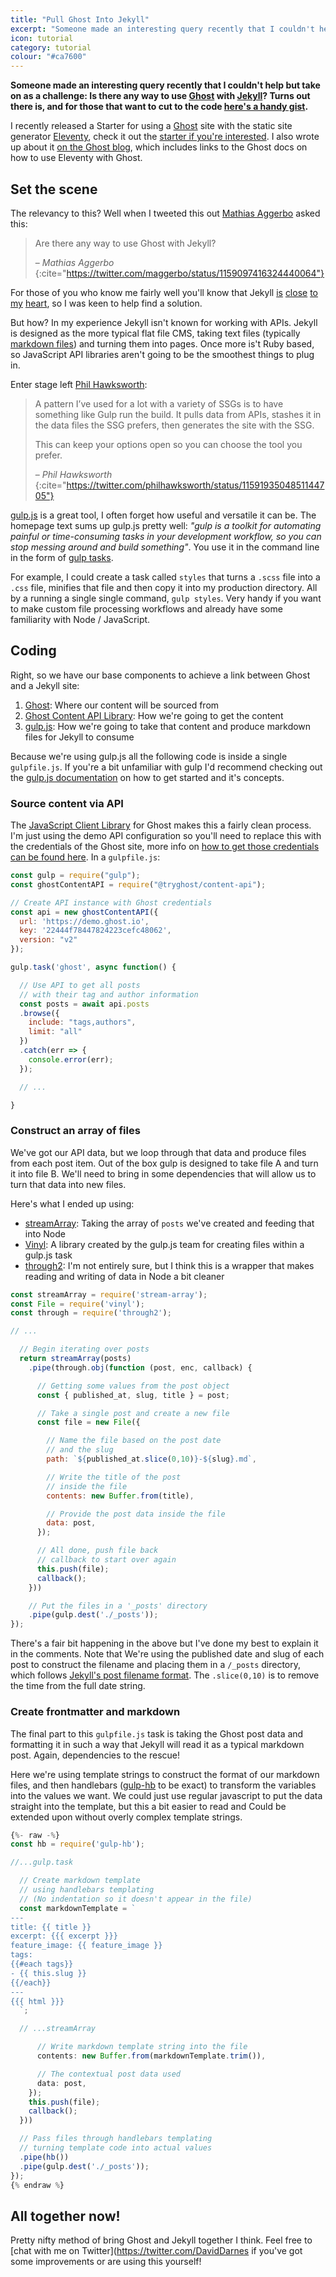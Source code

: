 ```yaml
---
title: "Pull Ghost Into Jekyll"
excerpt: "Someone made an interesting query recently that I couldn't help but take on as a challenge: Is there any way to use [Ghost](https://ghost.org) with [Jekyll](https://jekyllrb.com)?"
icon: tutorial
category: tutorial
colour: "#ca7600"
---
```


**Someone made an interesting query recently that I couldn't help but take on as a challenge: Is there any way to use [Ghost](https://ghost.org) with [Jekyll](https://jekyllrb.com)? Turns out there is, and for those that want to cut to the code [here's a handy gist](https://gist.github.com/daviddarnes/eb956c1a8b57f4249ea57516b06ca89e).**

I recently released a Starter for using a [Ghost](https://ghost.org) site with the static site generator [Eleventy](https://11ty.io), check it out the [starter if you're interested](https://github.com/TryGhost/eleventy-starter-ghost/). I also wrote up about it [on the Ghost blog](https://ghost.org/blog/eleventy/), which includes links to the Ghost docs on how to use Eleventy with Ghost.

## Set the scene

The relevancy to this? Well when I tweeted this out [Mathias Aggerbo](https://twitter.com/maggerbo) asked this:
> Are there any way to use Ghost with Jekyll?
>
> – <cite>Mathias Aggerbo</cite>
{:cite="https://twitter.com/maggerbo/status/1159097416324440064"}

For those of you who know me fairly well you'll know that Jekyll [is](https://www.siteleaf.com/blog/making-your-first-jekyll-theme-part-1/) [close](https://david.darn.es/2017/07/25/adding-heading-links-to-your-jekyll-blog/) [to](https://webdesign.tutsplus.com/tutorials/how-to-create-and-publish-a-jekyll-theme-gem--cms-27475) [my](https://david.darn.es/2016/05/17/jekyll-conf-lightning-talk/) [heart](https://alembic.darn.es/), so I was keen to help find a solution.

But how? In my experience Jekyll isn't known for working with APIs. Jekyll is designed as the more typical flat file CMS, taking text files (typically [markdown files](https://jekyllrb.com/docs/step-by-step/08-blogging/)) and turning them into pages. Once more is't Ruby based, so JavaScript API libraries aren't going to be the smoothest things to plug in.

Enter stage left [Phil Hawksworth](https://twitter.com/philhawksworth):
> A pattern I’ve used for a lot with a variety of SSGs is to have something like Gulp run the build. It pulls data from APIs, stashes it in the data files the SSG prefers, then generates the site with the SSG.
>
> This can keep your options open so you can choose the tool you prefer.
>
> – <cite>Phil Hawksworth</cite>
{:cite="https://twitter.com/philhawksworth/status/1159193504851144705"}

[gulp.js](https://gulpjs.com/) is a great tool, I often forget how useful and versatile it can be. The homepage text sums up gulp.js pretty well: _"gulp is a toolkit for automating painful or time-consuming tasks in your development workflow, so you can stop messing around and build something"_. You use it in the command line in the form of [gulp tasks](https://gulpjs.com/docs/en/getting-started/creating-tasks).

For example, I could create a task called `styles` that turns a `.scss` file into a `.css` file, minifies that file and then copy it into my production directory. All by a running a single single command, `gulp styles`. Very handy if you want to make custom file processing workflows and already have some familiarity with Node / JavaScript.

## Coding

Right, so we have our base components to achieve a link between Ghost and a Jekyll site:
1. [Ghost](https://ghost.org): Where our content will be sourced from
1. [Ghost Content API Library](https://ghost.org/docs/api/v2/javascript/): How we're going to get the content
1. [gulp.js](https://gulpjs.com): How we're going to take that content and produce markdown files for Jekyll to consume

Because we're using gulp.js all the following code is inside a single `gulpfile.js`. If you're a bit unfamiliar with gulp I'd recommend checking out the [gulp.js documentation](https://gulpjs.com/docs/en/getting-started/quick-start) on how to get started and it's concepts.

### Source content via API

The [JavaScript Client Library](https://www.npmjs.com/package/@tryghost/content-api) for Ghost makes this a fairly clean process. I'm just using the demo API configuration so you'll need to replace this with the credentials of the Ghost site, more info on [how to get those credentials can be found here](https://ghost.org/docs/api/v2/javascript/content/#authentication). In a `gulpfile.js`:

``` js
const gulp = require("gulp");
const ghostContentAPI = require("@tryghost/content-api");

// Create API instance with Ghost credentials
const api = new ghostContentAPI({
  url: 'https://demo.ghost.io',
  key: '22444f78447824223cefc48062',
  version: "v2"
});

gulp.task('ghost', async function() {

  // Use API to get all posts
  // with their tag and author information
  const posts = await api.posts
  .browse({
    include: "tags,authors",
    limit: "all"
  })
  .catch(err => {
    console.error(err);
  });

  // ...

}
```

### Construct an array of files

We've got our API data, but we loop through that data and produce files from each post item. Out of the box gulp is designed to take file A and turn it into file B. We'll need to bring in some dependencies that will allow us to turn that data into new files.

Here's what I ended up using:
- [streamArray](https://www.npmjs.com/package/stream-array): Taking the array of `posts` we've created and feeding that into Node
- [Vinyl](https://www.npmjs.com/package/vinyl): A library created by the gulp.js team for creating files within a gulp.js task
- [through2](https://www.npmjs.com/package/through2): I'm not entirely sure, but I think this is a wrapper that makes reading and writing of data in Node a bit cleaner

``` js
const streamArray = require('stream-array');
const File = require('vinyl');
const through = require('through2');

// ...

  // Begin iterating over posts
  return streamArray(posts)
    .pipe(through.obj(function (post, enc, callback) {

      // Getting some values from the post object
      const { published_at, slug, title } = post;

      // Take a single post and create a new file
      const file = new File({

        // Name the file based on the post date
        // and the slug
        path: `${published_at.slice(0,10)}-${slug}.md`,

        // Write the title of the post
        // inside the file
        contents: new Buffer.from(title),

        // Provide the post data inside the file
        data: post,
      });

      // All done, push file back
      // callback to start over again
      this.push(file);
      callback();
    }))

    // Put the files in a '_posts' directory
    .pipe(gulp.dest('./_posts'));
});
```

There's a fair bit happening in the above but I've done my best to explain it in the comments. Note that We're using the published date and slug of each post to construct the filename and placing them in a `/_posts` directory, which follows [Jekyll's post filename format](https://jekyllrb.com/docs/posts/#creating-posts). The `.slice(0,10)` is to remove the time from the full date string.

### Create frontmatter and markdown

The final part to this `gulpfile.js` task is taking the Ghost post data and formatting it in such a way that Jekyll will read it as a typical markdown post. Again, dependencies to the rescue!

Here we're using template strings to construct the format of our markdown files, and then handlebars ([gulp-hb](https://www.npmjs.com/package/gulp-hb) to be exact) to transform the variables into the values we want. We could just use regular javascript to put the data straight into the template, but this a bit easier to read and Could be extended upon without overly complex template strings.

``` js
{%- raw -%}
const hb = require('gulp-hb');

//...gulp.task

  // Create markdown template
  // using handlebars templating
  // (No indentation so it doesn't appear in the file)
  const markdownTemplate = `
---
title: {{ title }}
excerpt: {{{ excerpt }}}
feature_image: {{ feature_image }}
tags:
{{#each tags}}
- {{ this.slug }}
{{/each}}
---
{{{ html }}}
  `;

  // ...streamArray

      // Write markdown template string into the file
      contents: new Buffer.from(markdownTemplate.trim()),

      // The contextual post data used
      data: post,
    });
    this.push(file);
    callback();
  }))

  // Pass files through handlebars templating
  // turning template code into actual values
  .pipe(hb())
  .pipe(gulp.dest('./_posts'));
});
{% endraw %}
```



## All together now!

<script src="https://gist.github.com/daviddarnes/eb956c1a8b57f4249ea57516b06ca89e.js"></script>

Pretty nifty method of bring Ghost and Jekyll together I think. Feel free to [chat with me on Twitter](https://twitter.com/DavidDarnes if you've got some improvements or are using this yourself!
